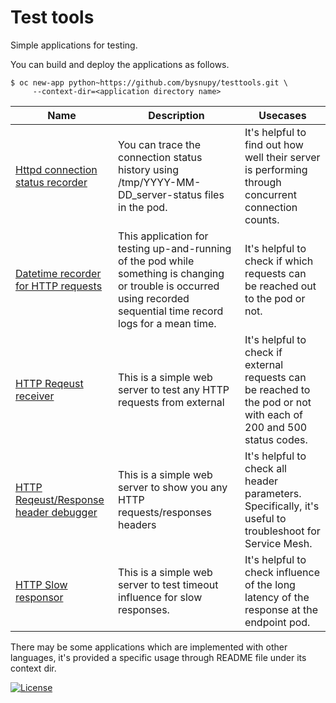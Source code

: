 # Test tools

Simple applications for testing.

You can build and deploy the applications as follows.

```console
$ oc new-app python~https://github.com/bysnupy/testtools.git \
     --context-dir=<application directory name>
```

 Name | Description | Usecases 
------|-------------|------------
[Httpd connection status recorder](https://github.com/bysnupy/testtools/tree/master/http-conn-recorder) | You can trace the connection status history using /tmp/YYYY-MM-DD_server-status files in the pod. | It's helpful to find out how well their server is performing through concurrent connection counts.
[Datetime recorder for HTTP requests](https://github.com/bysnupy/testtools/tree/master/http-datetime-recorder) | This application for testing up-and-running of the pod while something is changing or trouble is occurred using recorded sequential time record logs for a mean time. | It's helpful to check if which requests can be reached out to the pod or not.
[HTTP Reqeust receiver](https://github.com/bysnupy/testtools/tree/master/http-req-receiver) | This is a simple web server to test any HTTP requests from external | It's helpful to check if external requests can be reached to the pod or not with each of 200 and 500 status codes.
[HTTP Reqeust/Response header debugger](https://github.com/bysnupy/testtools/tree/master/http-show-header) | This is a simple web server to show you any HTTP requests/responses headers | It's helpful to check all header parameters. Specifically, it's useful to troubleshoot for Service Mesh.
[HTTP Slow responsor](https://github.com/bysnupy/testtools/tree/master/http-slow-responsor) | This is a simple web server to test timeout influence for slow responses. | It's helpful to check influence of the long latency of the response at the endpoint pod. 


There may be some applications which are implemented with other languages, it's provided a specific usage through README file under its context dir.

[![License](https://i.creativecommons.org/l/by-nc-nd/4.0/88x31.png)](http://creativecommons.org/licenses/by-nc-nd/4.0/)
